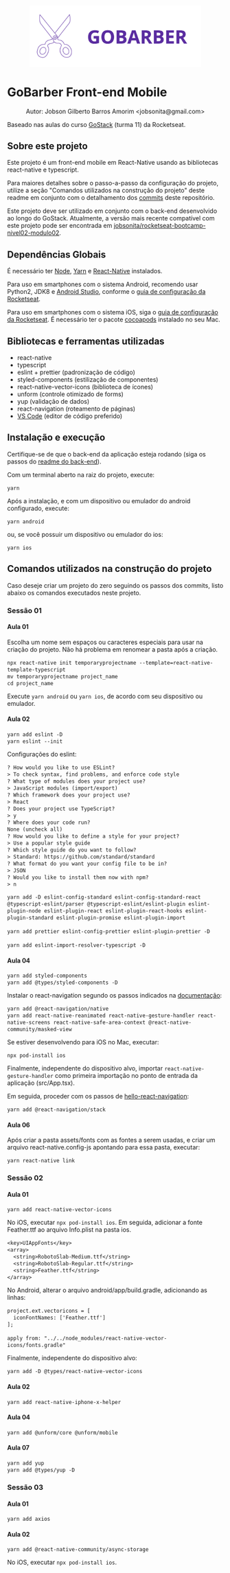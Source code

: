<p align="center"><img alt="Logotipo do Projeto" title="GoBarber" src=".github/logo.svg" width="400px" /></p>

# GoBarber Front-end Mobile

<p align="center">Autor: Jobson Gilberto Barros Amorim &lt;jobsonita@gmail.com&gt;</p>

Baseado nas aulas do curso [GoStack](https://rocketseat.com.br/gostack) (turma 11) da Rocketseat.

## Sobre este projeto

Este projeto é um front-end mobile em React-Native usando as bibliotecas react-native e typescript.

Para maiores detalhes sobre o passo-a-passo da configuração do projeto, utilize a seção "Comandos utilizados na construção do projeto" deste readme em conjunto com o detalhamento dos [commits](https://github.com/jobsonita/rocketseat-bootcamp-nivel03-modulo03/commits/master) deste repositório.

Este projeto deve ser utilizado em conjunto com o back-end desenvolvido ao longo do GoStack. Atualmente, a versão mais recente compatível com este projeto pode ser encontrada em [jobsonita/rocketseat-bootcamp-nivel02-modulo02](https://github.com/jobsonita/rocketseat-bootcamp-nivel02-modulo02/tree/699df6e5a57c7e9d9013318d06fb108ec91a83d1).

## Dependências Globais

É necessário ter [Node](https://github.com/nvm-sh/nvm), [Yarn](https://yarnpkg.com) e [React-Native](https://reactnative.dev) instalados.

Para uso em smartphones com o sistema Android, recomendo usar Python2, JDK8 e [Android Studio](https://developer.android.com/studio), conforme o [guia de configuração da Rocketseat](https://react-native.rocketseat.dev).

Para uso em smartphones com o sistema iOS, siga o [guia de configuração da Rocketseat](https://react-native.rocketseat.dev). É necessário ter o pacote [cocoapods](https://cocoapods.org) instalado no seu Mac.

## Bibliotecas e ferramentas utilizadas

- react-native
- typescript
- eslint + prettier (padronização de código)
- styled-components (estilização de componentes)
- react-native-vector-icons (biblioteca de ícones)
- unform (controle otimizado de forms)
- yup (validação de dados)
- react-navigation (roteamento de páginas)
- [VS Code](https://code.visualstudio.com) (editor de código preferido)

## Instalação e execução

Certifique-se de que o back-end da aplicação esteja rodando (siga os passos do [readme do back-end](https://github.com/jobsonita/rocketseat-bootcamp-nivel02-modulo02/blob/nivel03modulo02/readme.md)).

Com um terminal aberto na raiz do projeto, execute:

```
yarn
```

Após a instalação, e com um dispositivo ou emulador do android configurado, execute:

```
yarn android
```

ou, se você possuir um dispositivo ou emulador do ios:

```
yarn ios
```

## Comandos utilizados na construção do projeto

Caso deseje criar um projeto do zero seguindo os passos dos commits, listo abaixo os comandos executados neste projeto.

### Sessão 01

#### Aula 01

Escolha um nome sem espaços ou caracteres especiais para usar na criação do projeto.
Não há problema em renomear a pasta após a criação.

```
npx react-native init temporaryprojectname --template=react-native-template-typescript
mv temporaryprojectname project_name
cd project_name
```

Execute `yarn android` ou `yarn ios`, de acordo com seu dispositivo ou emulador.

#### Aula 02

```
yarn add eslint -D
yarn eslint --init
```

Configurações do eslint:

```
? How would you like to use ESLint?
> To check syntax, find problems, and enforce code style
? What type of modules does your project use?
> JavaScript modules (import/export)
? Which framework does your project use?
> React
? Does your project use TypeScript?
> y
? Where does your code run?
None (uncheck all)
? How would you like to define a style for your project?
> Use a popular style guide
? Which style guide do you want to follow?
> Standard: https://github.com/standard/standard
? What format do you want your config file to be in?
> JSON
? Would you like to install them now with npm?
> n
```

```
yarn add -D eslint-config-standard eslint-config-standard-react @typescript-eslint/parser @typescript-eslint/eslint-plugin eslint-plugin-node eslint-plugin-react eslint-plugin-react-hooks eslint-plugin-standard eslint-plugin-promise eslint-plugin-import

yarn add prettier eslint-config-prettier eslint-plugin-prettier -D

yarn add eslint-import-resolver-typescript -D
```

#### Aula 04

```
yarn add styled-components
yarn add @types/styled-components -D
```

Instalar o react-navigation segundo os passos indicados na [documentação](https://reactnavigation.org/docs/getting-started/):

```
yarn add @react-navigation/native
yarn add react-native-reanimated react-native-gesture-handler react-native-screens react-native-safe-area-context @react-native-community/masked-view
```

Se estiver desenvolvendo para iOS no Mac, executar:

```
npx pod-install ios
```

Finalmente, independente do dispositivo alvo, importar `react-native-gesture-handler` como primeira importação no ponto de entrada da aplicação (src/App.tsx).

Em seguida, proceder com os passos de [hello-react-navigation](https://reactnavigation.org/docs/hello-react-navigation):

```
yarn add @react-navigation/stack
```

#### Aula 06

Após criar a pasta assets/fonts com as fontes a serem usadas, e criar um arquivo react-native.config-js apontando para essa pasta, executar:

```
yarn react-native link
```

### Sessão 02

#### Aula 01

```
yarn add react-native-vector-icons
```

No iOS, executar `npx pod-install ios`. Em seguida, adicionar a fonte Feather.ttf ao arquivo Info.plist na pasta ios.

```
<key>UIAppFonts</key>
<array>
  <string>RobotoSlab-Medium.ttf</string>
  <string>RobotoSlab-Regular.ttf</string>
  <string>Feather.ttf</string>
</array>
```

No Android, alterar o arquivo android/app/build.gradle, adicionando as linhas:

```
project.ext.vectoricons = [
  iconFontNames: ['Feather.ttf']
];

apply from: "../../node_modules/react-native-vector-icons/fonts.gradle"
```

Finalmente, independente do dispositivo alvo:

```
yarn add -D @types/react-native-vector-icons
```

#### Aula 02

```
yarn add react-native-iphone-x-helper
```

#### Aula 04

```
yarn add @unform/core @unform/mobile
```

#### Aula 07

```
yarn add yup
yarn add @types/yup -D
```

### Sessão 03

#### Aula 01

```
yarn add axios
```

#### Aula 02

```
yarn add @react-native-community/async-storage
```

No iOS, executar `npx pod-install ios`.
